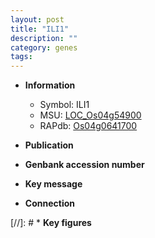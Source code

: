 ```yaml
---
layout: post
title: "ILI1"
description: ""
category: genes
tags: 
---
```


* **Information**  
    + Symbol: ILI1  
    + MSU: [LOC_Os04g54900](http://rice.uga.edu/cgi-bin/ORF_infopage.cgi?orf=LOC_Os04g54900)  
    + RAPdb: [Os04g0641700](http://rapdb.dna.affrc.go.jp/viewer/gbrowse_details/irgsp1?name=Os04g0641700)  

* **Publication**  

* **Genbank accession number**  

* **Key message**  

* **Connection**  

[//]: # * **Key figures**  


